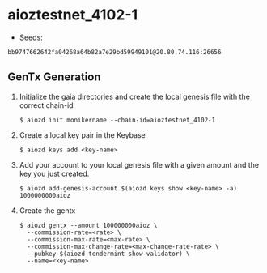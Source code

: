 # aioztestnet_4102-1

- Seeds:

```
bb9747662642fa04268a64b82a7e29bd59949101@20.80.74.116:26656
```

## GenTx Generation

1. Initialize the gaia directories and create the local genesis file with the correct
   chain-id

   ```shell
   $ aiozd init monikername --chain-id=aioztestnet_4102-1
   ```

2. Create a local key pair in the Keybase

   ```shell
   $ aiozd keys add <key-name>
   ```

3. Add your account to your local genesis file with a given amount and the key you
   just created.

   ```shell
   $ aiozd add-genesis-account $(aiozd keys show <key-name> -a) 1000000000aioz
   ```

4. Create the gentx

   ```shell
   $ aiozd gentx --amount 100000000aioz \
     --commission-rate=<rate> \
     --commission-max-rate=<max-rate> \
     --commission-max-change-rate=<max-change-rate-rate> \
     --pubkey $(aiozd tendermint show-validator) \
     --name=<key-name>
   ```
